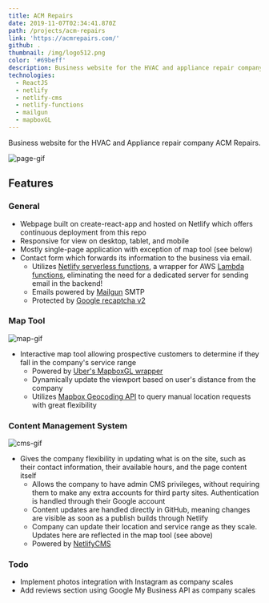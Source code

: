 ```yaml
---
title: ACM Repairs
date: 2019-11-07T02:34:41.870Z
path: /projects/acm-repairs
link: 'https://acmrepairs.com/'
github: .
thumbnail: /img/logo512.png
color: '#69beff'
description: Business website for the HVAC and appliance repair company ACM Repairs.
technologies:
  - ReactJS
  - netlify
  - netlify-cms
  - netlify-functions
  - mailgun
  - mapboxGL
---
```

Business website for the HVAC and Appliance repair company ACM Repairs.

![page-gif](https://i.imgur.com/zhUDhTS.gif)

## Features

### General

* Webpage built on create-react-app and hosted on Netlify which offers continuous deployment from this repo
* Responsive for view on desktop, tablet, and mobile
* Mostly single-page application with exception of map tool (see below)
* Contact form which forwards its information to the business via email.
  * Utilizes [Netlify serverless functions](https://docs.netlify.com/functions/overview/), a wrapper for AWS [Lambda functions](https://aws.amazon.com/lambda/), eliminating the need for a dedicated server for sending email in the backend!
  * Emails powered by [Mailgun](https://www.mailgun.com/) SMTP
  * Protected by [Google recaptcha v2](https://developers.google.com/recaptcha/docs/display)

### Map Tool

![map-gif](https://i.imgur.com/7EsqIzB.gif)

* Interactive map tool allowing prospective customers to determine if they fall in the company's service range
  * Powered by [Uber's MapboxGL wrapper](https://uber.github.io/react-map-gl/#/)
  * Dynamically update the viewport based on user's distance from the company
  * Utilizes [Mapbox Geocoding API](https://docs.mapbox.com/api/search/#geocoding) to query manual location requests with great flexibility

### Content Management System

![cms-gif](https://i.imgur.com/RNjLbU3.gif)

* Gives the company flexibility in updating what is on the site, such as their contact information, their available hours, and the page content itself
  * Allows the company to have admin CMS privileges, without requiring them to make any extra accounts for third party sites. Authentication is handled through their Google account
  * Content updates are handled directly in GitHub, meaning changes are visible as soon as a publish builds through Netlify
  * Company can update their location and service range as they scale. Updates here are reflected in the map tool (see above)
  * Powered by [NetlifyCMS](https://www.netlifycms.org/)

### Todo

* Implement photos integration with Instagram as company scales
* Add reviews section using Google My Business API as company scales
